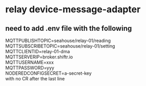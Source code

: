 # relay device-message-adapter
## need to add .env file with the following
MQTTPUBLISHTOPIC=seahouse\/relay-01\/reading<br/>
MQTTSUBSCRIBETOPIC=seahouse\/relay-01\/setting<br/>
MQTTCLIENTID=relay-01-dma<br/>
MQTTSERVERIP=broker.shiftr.io<br/>
MQTTUSERNAME=xxx<br/>
MQTTPASSWORD=yyy<br/>
NODEREDCONFIGSECRET=a-secret-key<br/>
with no CR after the last line



